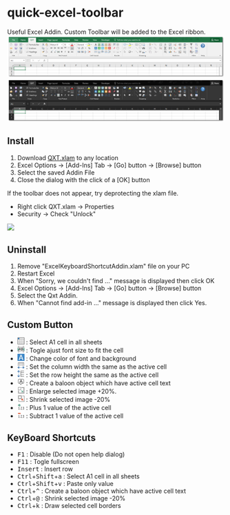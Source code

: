 # quick-excel-toolbar
Useful Excel Addin.
Custom Toolbar will be added to the Excel ribbon.
![Screanshot1](https://github.com/koirand/QuickExcelToolbar/blob/master/img/ScreanShot_LightTheme.png)
![Screanshot2](https://github.com/koirand/QuickExcelToolbar/blob/master/img/ScreanShot_DarkTheme.png)

## Install
1. Download [QXT.xlam](https://github.com/koirand/QuickExcelToolbar/blob/master/bin/QXT.xlam) to any location
1. Excel Options -> [Add-Ins] Tab -> [Go] button -> [Browse] button
1. Select the saved Addin File
1. Close the dialog with the click of a [OK] button

If the toolbar does not appear, try deprotecting the xlam file.
- Right click QXT.xlam -> Properties
- Security -> Check "Unlock"

![](https://user-images.githubusercontent.com/17229643/55527999-4e68ec80-56d6-11e9-8e73-9f799fca4155.png)

## Uninstall
1. Remove "ExcelKeyboardShortcutAddin.xlam" file on your PC
1. Restart Excel
1. When "Sorry, we couldn't find ..." message is displayed then click OK
1. Excel Options -> [Add-Ins] Tab -> [Go] button -> [Browse] button
1. Select the Qxt Addin.
1. When "Cannot find add-in ..." message is displayed then click Yes.

## Custom Button
- ![A1Select](https://github.com/koirand/QuickExcelToolbar/blob/master/img/A1Select.png) : Select A1 cell in all sheets
- ![ShrinkToFit](https://github.com/koirand/QuickExcelToolbar/blob/master/img/ShrinkToFit.png) : Togle ajust font size to fit the cell
- ![StylePrimary](https://github.com/koirand/QuickExcelToolbar/blob/master/img/StylePrimary.png) : Change color of font and background
- ![ColumnWidth](https://github.com/koirand/QuickExcelToolbar/blob/master/img/ColumnWidth.png) : Set the column width the same as the active cell
- ![RowHeight](https://github.com/koirand/QuickExcelToolbar/blob/master/img/RowHeight.png) : Set the row height the same as the active cell
- ![BaloonWithText](https://github.com/koirand/QuickExcelToolbar/blob/master/img/BaloonWithText.png) : Create a baloon object which have active cell text
- ![SizeUpImage](https://github.com/koirand/QuickExcelToolbar/blob/master/img/SizeUpImage.png) : Enlarge selected image +20%.
- ![SizeDownImage](https://github.com/koirand/QuickExcelToolbar/blob/master/img/SizeDownImage.png) : Shrink selected image -20%
- ![Increment](https://github.com/koirand/QuickExcelToolbar/blob/master/img/Increment.png) : Plus 1 value of the active cell
- ![Decrement](https://github.com/koirand/QuickExcelToolbar/blob/master/img/Decrement.png) : Subtract 1 value of the active cell

## KeyBoard Shortcuts
- <kbd>F1</kbd> : Disable (Do not open help dialog)
- <kbd>F11</kbd> : Togle fullscreen
- <kbd>Insert</kbd> : Insert row
- <kbd>Ctrl</kbd>+<kbd>Shift</kbd>+<kbd>a</kbd> : Select A1 cell in all sheets
- <kbd>Ctrl</kbd>+<kbd>Shift</kbd>+<kbd>v</kbd> : Paste only value
- <kbd>Ctrl</kbd>+<kbd>^</kbd> : Create a baloon object which have active cell text
- <kbd>Ctrl</kbd>+<kbd>@</kbd> : Shrink selected image -20%
- <kbd>Ctrl</kbd>+<kbd>k</kbd> : Draw selected cell borders
